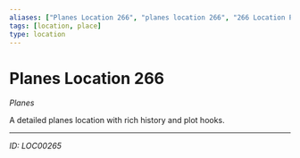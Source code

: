 ```yaml
---
aliases: ["Planes Location 266", "planes location 266", "266 Location Planes"]
tags: [location, place]
type: location
---
```


# Planes Location 266

*Planes*

A detailed planes location with rich history and plot hooks.

---
*ID: LOC00265*
